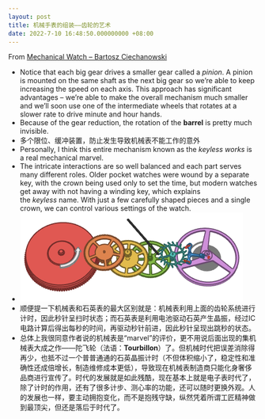```yaml
---
layout: post
title: 机械手表的组装——齿轮的艺术
date: 2022-7-10 16:48:50.000000000 +08:00
---
```


From [Mechanical Watch – Bartosz Ciechanowski](https://ciechanow.ski/mechanical-watch/)
- Notice that each big gear drives a smaller gear called a _pinion_. A pinion is mounted on the same shaft as the next big gear so we’re able to keep increasing the speed on each axis. This approach has significant advantages – we’re able to make the overall mechanism much smaller and we’ll soon use one of the intermediate wheels that rotates at a slower rate to drive minute and hour hands.
- Because of the gear reduction, the rotation of the **barrel** is pretty much invisible.
- 多个限位、缓冲装置，防止发生导致机械表不能工作的意外
- Personally, I think this entire mechanism known as the _keyless works_ is a real mechanical marvel.
- The intricate interactions are so well balanced and each part serves many different roles. Older pocket watches were wound by a separate key, with the crown being used only to set the time, but modern watches get away with not having a winding key, which explains the _keyless_ name. With just a few carefully shaped pieces and a single crown, we can control various settings of the watch.
- ![图1](https://github.com/garyliang07/garyliang07.github.io/raw/master/assets/images/watch.png)
- 顺便提一下机械表和石英表的最大区别就是：机械表利用上面的齿轮系统进行计时，因此秒针呈扫时状态；而石英表是利用电池驱动石英产生晶振，经过IC电路计算后得出每秒的时间，再驱动秒针前进，因此秒针呈现出跳秒的状态。
- 总体上我很同意作者说的机械表是“marvel”的评价，更不用说后面出现的集机械表大成之作——陀飞轮（法语：**Tourbillon**）了。但机械时代把误差消除得再少，也抵不过一个普普通通的石英晶振计时（不但体积缩小了，稳定性和准确性还成倍增长，制造维修成本更低），导致现在机械表制造商只能化身奢侈品商进行宣传了。时代的发展就是如此残酷，现在基本上就是电子表时代了，除了计时的作用，还有了很多计步、测心率的功能，还可以随时更换外观。人的发展也一样，要主动拥抱变化，而不是抱残守缺，纵然凭着所谓工匠精神做到最顶尖，但还是落后于时代了。

